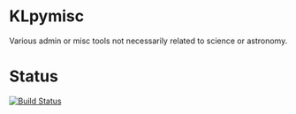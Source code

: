 KLpymisc
========

Various admin or misc tools not necessarily related to science or astronomy.

Status
======
[![Build Status](https://travis-ci.org/KathleenLabrie/KLpymisc.svg?branch=master)](https://travis-ci.org/KathleenLabrie/KLpymisc)

